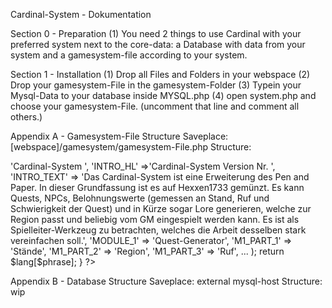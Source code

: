 Cardinal-System - Dokumentation

Section 0 - Preparation
(1) You need 2 things to use Cardinal with your preferred system next to the core-data: a Database with data from your system and a gamesystem-file according to your system.

Section 1 - Installation
(1) Drop all Files and Folders in your webspace
(2) Drop your gamesystem-File in the gamesystem-Folder
(3) Typein your Mysql-Data to your database inside MYSQL.php
(4) open system.php and choose your gamesystem-File. (uncomment that line and comment all others.)

Appendix A - Gamesystem-File Structure
Saveplace: [webspace]/gamesystem/gamesystem-File.php
Structure: 
<?php
	function lang($phrase){
	    static $lang = array(
	    	'TITLE' => 'Cardinal-System ',

	    	'INTRO_HL' =>'Cardinal-System Version Nr. ',
	    	'INTRO_TEXT' => 'Das Cardinal-System ist eine Erweiterung des Pen and Paper. In dieser Grundfassung ist es auf Hexxen1733 gemünzt. Es kann Quests, NPCs, Belohnungswerte (gemessen an Stand, Ruf und Schwierigkeit der Quest) und in Kürze sogar Lore generieren, welche zur Region passt und beliebig vom GM eingespielt werden kann. Es ist als Spielleiter-Werkzeug zu betrachten, welches die Arbeit desselben stark vereinfachen soll.',

	        'MODULE_1' => 'Quest-Generator',
	        'M1_PART_1' => 'Stände',
	        'M1_PART_2' => 'Region',
	        'M1_PART_3' => 'Ruf',

	        ...
	    );
	    return $lang[$phrase];
	}
?>

Appendix B - Database Structure
Saveplace: external mysql-host
Structure: wip